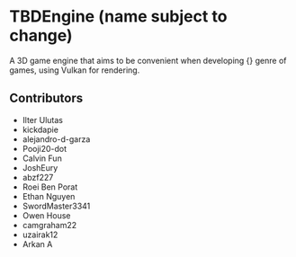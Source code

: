 # TBDEngine (name subject to change)

A 3D game engine that aims to be convenient when developing {} genre of games, using Vulkan for rendering.

## Contributors

- Ilter Ulutas
- kickdapie
- alejandro-d-garza
- Pooji20-dot
- Calvin Fun
- JoshEury
- abzf227
- Roei Ben Porat
- Ethan Nguyen
- SwordMaster3341
- Owen House
- camgraham22
- uzairak12
- Arkan A
